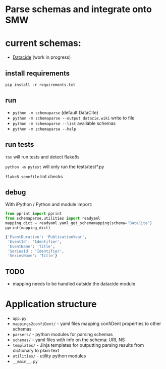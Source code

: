 # Parse schemas and integrate onto SMW

# current schemas:
* [Datacide](https://schema.datacite.org/meta/kernel-4.3/) (work in progress)

## install requirements

`pip install -r requirements.txt`

## run
* `python -m schemaparse` (default DataCite)
* `python -m schemaparse --output datacie.wiki` write to file
* `python -m schemaparse --list` available schemas
* `python -m schemaparse --help`

## run tests
`tox`
will run tests and detect flake8s

`python -m pytest`
will only run the tests/test*.py

`flake8 somefile`
lint checks

## debug

With iPython / Python and module import:
```python
from pprint import pprint
from schemaparse.utilities import readyaml
mapping_dict = readyaml.yaml_get_schemamapping(schema='DataCite')
pprint(mapping_dict)

{'EventDuration': 'PublicationYear',
 'EventId': 'Identifier',
 'EventName': 'Title',
 'SeriesId': 'Identifier',
 'SeriesName': 'Title'}
```

## TODO
* mapping needs to be handled outside the datacide module
    
# Application structure
* `app.py`
* `mappings2confiDent/` - yaml files mapping confiDent properties to other schemas 
* `parsers/` - python modules for parsing schemas
* `schemas/` - yaml files with info on the schema: URI, NS
* `templates/` - Jinja templates for outputting parsing results from dictionary to plain text 
* `utilities/` - utility python modules
* `__main__.py`